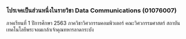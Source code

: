 ### โปรเจคเป็นส่วนหนึ่งในรายวิชา Data Communications (01076007)

ภาคเรียนที่ 1 ปีการศึกษา 2563 ภาควิชาวิศวกรรมคอมพิวเตอร์ คณะวิศวกรรมศาสตร์
สถาบันเทคโนโลยีพระจอมเกล้าเจ้าคุณทหารลาดกระบัง
